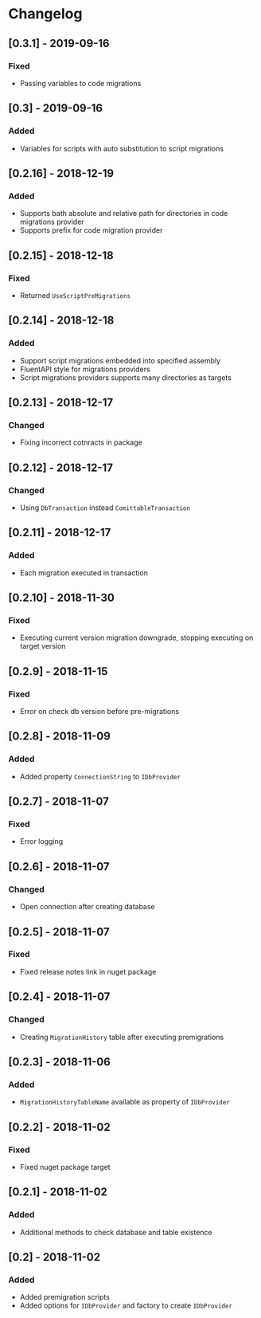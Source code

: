 # Changelog

## [0.3.1] - 2019-09-16

### Fixed 

- Passing variables to code migrations

## [0.3] - 2019-09-16

### Added 

- Variables for scripts with auto substitution to script migrations 

## [0.2.16] - 2018-12-19

### Added

- Supports bath absolute and relative path for directories in code migrations provider
- Supports prefix for code migration provider

## [0.2.15] - 2018-12-18

### Fixed

- Returned `UseScriptPreMigrations`

## [0.2.14] - 2018-12-18

### Added

- Support script migrations embedded into specified assembly
- FluentAPI style for migrations providers
- Script migrations providers supports many directories as targets



## [0.2.13] - 2018-12-17

### Changed

- Fixing incorrect cotnracts in package

## [0.2.12] - 2018-12-17

### Changed

- Using `DbTransaction` instead `ComittableTransaction`

## [0.2.11] - 2018-12-17

### Added

- Each migration executed in transaction

## [0.2.10] - 2018-11-30

### Fixed

- Executing current version migration downgrade, stopping executing on target version

## [0.2.9] - 2018-11-15

### Fixed

- Error on check db version before pre-migrations

## [0.2.8] - 2018-11-09

### Added

- Added property `ConnectionString` to `IDbProvider`

## [0.2.7] - 2018-11-07

### Fixed

- Error logging

## [0.2.6] - 2018-11-07

### Changed

- Open connection after creating database

## [0.2.5] - 2018-11-07

### Fixed

- Fixed release notes link in nuget package

## [0.2.4] - 2018-11-07

### Changed

- Creating `MigrationHistory` table after executing premigrations

## [0.2.3] - 2018-11-06

### Added

- `MigrationHistoryTableName` available as property of `IDbProvider`

## [0.2.2] - 2018-11-02

### Fixed

- Fixed nuget package target

## [0.2.1] - 2018-11-02

### Added

- Additional methods to check database and table existence

## [0.2] - 2018-11-02

### Added

- Added premigration scripts
- Added options for `IDbProvider` and factory to create `IDbProvider`


